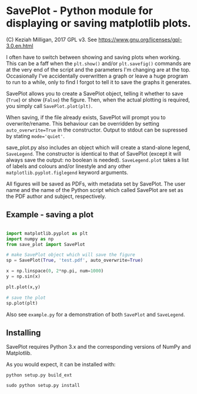 # SavePlot - Python module for displaying or saving matplotlib plots.

(C) Keziah Milligan, 2017
GPL v3. See https://www.gnu.org/licenses/gpl-3.0.en.html

I often have to switch between showing and saving plots when working. This can be a 
faff when the `plt.show()` and/or `plt.savefig()` commands are at the very end of the script and
the parameters I'm changing are at the top.
Occasionally I've accidentally overwritten a graph or leave a huge program to run to a while, 
only to find I forgot to tell it to save the graphs it generates.

SavePlot allows you to create a SavePlot object, telling it whether to save (`True`) or 
show (`False`) the figure.
Then, when the actual plotting is required, you simply call `SavePlot.plot(plt)`.

When saving, if the file already exists, SavePlot will prompt you to overwrite/rename.
This behaviour can be overridden by setting `auto_overwrite=True` in the constructor.
Output to stdout can be supressed by stating `mode='quiet'`.

save_plot.py also includes an object which will create a stand-alone legend, `SaveLegend`.
The constructor is identical to that of SavePlot (except it will always save the output: 
no boolean is needed). `SaveLegend.plot` takes a list of labels and colours and/or linestyle
and any other `matplotlib.pyplot.figlegend` keyword arguments.

All figures will be saved as PDFs, with metadata set by SavePlot. 
The user name and the name of the Python script which called SavePlot are set as the PDF 
author and subject, respectively.


## Example - saving a plot
```python

import matplotlib.pyplot as plt
import numpy as np
from save_plot import SavePlot

# make SavePlot object which will save the figure
sp = SavePlot(True, 'test.pdf', auto_overwrite=True)

x = np.linspace(0, 2*np.pi, num=1000)
y = np.sin(x)

plt.plot(x,y)

# save the plot
sp.plot(plt)

```

Also see `example.py` for a demonstration of both `SavePlot` and `SaveLegend`.



## Installing

SavePlot requires Python 3.x and the corresponding versions of NumPy and Matplotlib. 

As you would expect, it can be installed with:
```
python setup.py build_ext

sudo python setup.py install
```


